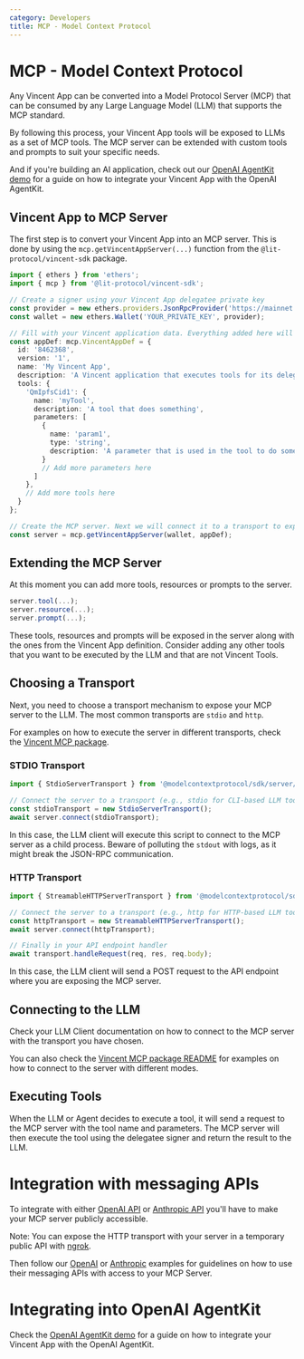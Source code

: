 ```yaml
---
category: Developers
title: MCP - Model Context Protocol
---
```


# MCP - Model Context Protocol

Any Vincent App can be converted into a Model Protocol Server (MCP) that can be consumed by any Large Language Model (LLM) that supports the MCP standard.

By following this process, your Vincent App tools will be exposed to LLMs as a set of MCP tools. The MCP server can be extended with custom tools and prompts to suit your specific needs.

And if you're building an AI application, check out our [OpenAI AgentKit demo](https://github.com/LIT-Protocol/Vincent-MCP-OpenAI-AgentKit) for a guide on how to integrate your Vincent App with the OpenAI AgentKit.

## Vincent App to MCP Server

The first step is to convert your Vincent App into an MCP server. This is done by using the `mcp.getVincentAppServer(...)` function from the `@lit-protocol/vincent-sdk` package.

```typescript
import { ethers } from 'ethers';
import { mcp } from '@lit-protocol/vincent-sdk';

// Create a signer using your Vincent App delegatee private key
const provider = new ethers.providers.JsonRpcProvider('https://mainnet.infura.io/v3/YOUR_INFURA_KEY');
const wallet = new ethers.Wallet('YOUR_PRIVATE_KEY', provider);

// Fill with your Vincent application data. Everything added here will be exposed to the LLM
const appDef: mcp.VincentAppDef = {
  id: '8462368',
  version: '1',
  name: 'My Vincent App',
  description: 'A Vincent application that executes tools for its delegators',
  tools: {
    'QmIpfsCid1': {
      name: 'myTool',
      description: 'A tool that does something',
      parameters: [
        {
          name: 'param1',
          type: 'string',
          description: 'A parameter that is used in the tool to do something'
        }
        // Add more parameters here
      ]
    },
    // Add more tools here
  }
};

// Create the MCP server. Next we will connect it to a transport to expose it to the LLM
const server = mcp.getVincentAppServer(wallet, appDef);
```

## Extending the MCP Server

At this moment you can add more tools, resources or prompts to the server.

```typescript
server.tool(...);
server.resource(...);
server.prompt(...);
```

These tools, resources and prompts will be exposed in the server along with the ones from the Vincent App definition. Consider adding any other tools that you want to be executed by the LLM and that are not Vincent Tools.


## Choosing a Transport

Next, you need to choose a transport mechanism to expose your MCP server to the LLM. The most common transports are `stdio` and `http`.

For examples on how to execute the server in different transports, check the [Vincent MCP package](https://github.com/LIT-Protocol/Vincent/tree/main/packages/mcp).

### STDIO Transport

```typescript
import { StdioServerTransport } from '@modelcontextprotocol/sdk/server/stdio.js';

// Connect the server to a transport (e.g., stdio for CLI-based LLM tools)
const stdioTransport = new StdioServerTransport();
await server.connect(stdioTransport);
```

In this case, the LLM client will execute this script to connect to the MCP server as a child process. Beware of polluting the `stdout` with logs, as it might break the JSON-RPC communication.

### HTTP Transport

```typescript
import { StreamableHTTPServerTransport } from '@modelcontextprotocol/sdk/server/streamableHttp.js';

// Connect the server to a transport (e.g., http for HTTP-based LLM tools)
const httpTransport = new StreamableHTTPServerTransport();
await server.connect(httpTransport);

// Finally in your API endpoint handler
await transport.handleRequest(req, res, req.body);
```

In this case, the LLM client will send a POST request to the API endpoint where you are exposing the MCP server. 

## Connecting to the LLM

Check your LLM Client documentation on how to connect to the MCP server with the transport you have chosen.

You can also check the [Vincent MCP package README](https://github.com/LIT-Protocol/Vincent/tree/main/packages/mcp) for examples on how to connect to the server with different modes.

## Executing Tools

When the LLM or Agent decides to execute a tool, it will send a request to the MCP server with the tool name and parameters. The MCP server will then execute the tool using the delegatee signer and return the result to the LLM.

# Integration with messaging APIs

To integrate with either [OpenAI API](https://platform.openai.com/docs/guides/tools-remote-mcp) or [Anthropic API](https://docs.anthropic.com/en/docs/agents-and-tools/mcp-connector) you'll have to make your MCP server publicly accessible.

Note: You can expose the HTTP transport with your server in a temporary public API with [ngrok](https://ngrok.com/).

Then follow our [OpenAI](https://github.com/LIT-Protocol/Vincent/tree/main/packages/mcp/integrations/openAI.ts) or [Anthropic](https://github.com/LIT-Protocol/Vincent/tree/main/packages/mcp/integrations/anthropic.ts) examples for guidelines on how to use their messaging APIs with access to your MCP Server.

# Integrating into OpenAI AgentKit

Check the [OpenAI AgentKit demo](https://github.com/LIT-Protocol/Vincent-MCP-OpenAI-AgentKit) for a guide on how to integrate your Vincent App with the OpenAI AgentKit.
